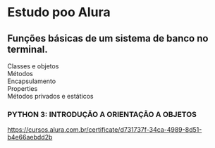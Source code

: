# Estudo poo Alura

## Funções básicas de um sistema de banco no terminal.

Classes e objetos <br>
Métodos<br>
Encapsulamento<br>
Properties<br>
Métodos privados e estáticos<br>

### PYTHON 3: INTRODUÇÃO A ORIENTAÇÃO A OBJETOS
https://cursos.alura.com.br/certificate/d731737f-34ca-4989-8d51-b4e66aebdd2b
